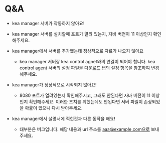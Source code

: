 Q&A
========

+ kea manager 서버가 작동하지 않아요!
 - kea manager 서버를 설치할때 포트가 열려 있는지,
    자바 버전이 11 이상인지 확인해주세요.


+ kea manager에서 서버를 추가했는데 정상적으로 자료가 나오지 않아요
    - kea manager 서버랑 kea control agnet와의 연결이 되어야 합니다.
      kea control agent 서버의 설정 파일을 다운로드 탭의 설정 항목을 참조하여 변경해주세요.


+ kea manager가 정상적으로 시작되지 않아요!
    - 8080 포트가 열려있는지 확인해주시고, 그래도 안된다면 자바 버전이 11 이상인지 확인해주세요.
      이러한 조치를 취했는데도 안된다면 서버 파일이 손상되었을 확률이 있으니 다시 받아주세요.

+ kea manager에서 설명서에 적힌것과 다른 동작을 해요!
  - 대부분은 버그입니다. 해당 내용과 url 주소를 aaa@example.com으로 보내주세요.
